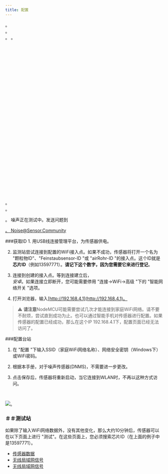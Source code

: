 ```yaml
---
title: 配置
---
```


  <div class="max-w-screen-xl mx-auto pb-5">。
      <div class="p-2 rounded-lg bg-indigo-100 shadow-lg sm:p-3">。
      <div class="flex items-center">。
            <span class="p-2 rounded-lg bg-indigo-500">。
              <svg class="h-8 w-8 text-white" fill="none" viewBox="0 0 24 24" stroke="currentColor">。
                <路径笔画线帽="圆 "笔画线连接="圆 "笔画线宽度="2" d="M11 5.882V19.24a1.76 1.76 0 01-3.417.592l-2.147-6.15M18 13a3 3 0 100-6M5. 436 13.683A4.001 4.001 0 017 6h1.832c4.1 0 7.625-1.234 9.168-3v14c-1.543-1.766-5.067-3-9.168-3H7a3.988 3.988 0 01-1.564-.317z" >。
              <svg>
            <span>
        <div class="flex flex-wrap">。
          <div class="flex-wrap flex">。
            <p class="pt-1 text-indigo-700 font-medium">。
                噪声正在测试中。发送问题到<p>
          <a href="mailto:Noise@Sensor.Community" class="ml-1 font-medium underline text-white hover:text-yellow-600">。
                  Noise@Sensor.Community<a>
          <div>
           <div>
      <div>
    <div>
  <div>
  <div>
###获取ID
1. 用USB线连接管理平台，为传感器供电。

2. 监测站尝试连接到配置的WiFi接入点。如果不成功，传感器将打开一个名为 "颗粒物ID"、"Feinstaubsensor-ID "或 "airRohr-ID "的接入点。这个ID就是**芯片ID**（例如13597771）。**请记下这个数字，因为您需要它来进行登记**。

3. 连接到创建的接入点。等到连接建立后，<br>*安卓*。如果连接立即断开，您可能需要停用 "连接->WiFi->高级 "下的 "智能网络开关 "选项。

4. 打开浏览器，输入[http://192.168.4.1](http://192.168.4.1)。

>⚠️ **请注意**NodeMCU可能需要尝试几次才能连接到家庭WiFi网络。请不要不耐烦，尝试直到成功为止。也可以通过智能手机对传感器进行配置。如果传感器的配置已经成功，那么在这个IP 192.168.4.1下，配置页面已经无法访问了。

###配置台站
1. 在 "配置 "下输入SSID（家庭WiFi网络名称）、网络安全密钥（Windows下）或WiFi密码。

2. 根据本手册，对于噪声传感器(DNMS)，不需要进一步更改。

3. 点击保存后，传感器将重新启动，当它连接到WLAN时，不再以这种方式访问。

<br>

<img src=".docsairrohr_config_initial.jpg" loading="lazy">。
<br>

### ＃＃测试站
如果除了输入WiFi网络数据外，没有其他变化，那么大约10分钟后，传感器可以在以下页面上进行 "测试"。在这些页面上，您必须搜索芯片ID（在上面的例子中是13597771）。

 * [传感器数据](www.madavi.desensorgraph.php)
 * [无线局域网信号](www.madavi.desensorsignal.php)
 * [无线局域网信号](www.madavi.desensorsignal.php)



